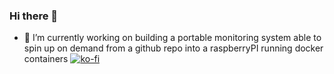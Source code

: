 ### Hi there 👋

<!--
**serverwrangler/serverwrangler** is a ✨ _special_ ✨ repository because its `README.md` (this file) appears on your GitHub profile.

Here are some ideas to get you started:

- 🔭 I’m currently working on ...
- 🌱 I’m currently learning ...
- 👯 I’m looking to collaborate on ...
- 🤔 I’m looking for help with ...
- 💬 Ask me about ...
- 📫 How to reach me: ...
- 😄 Pronouns: ...
- ⚡ Fun fact: ...
-->
- 🔭 I’m currently working on building a portable monitoring system able to spin up on demand from a github repo into a raspberryPI running docker containers
[![ko-fi](https://ko-fi.com/img/githubbutton_sm.svg)](https://ko-fi.com/U6U242TN1)
